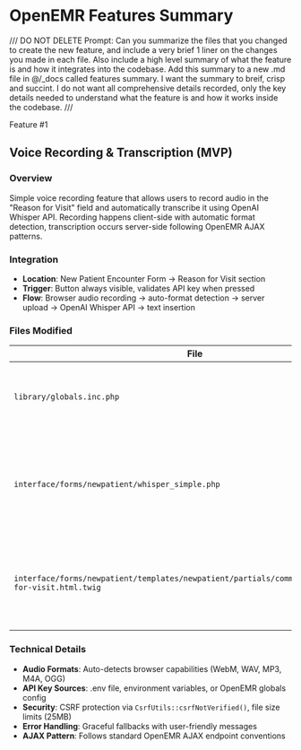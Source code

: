# OpenEMR Features Summary


///
DO NOT DELETE
Prompt:
Can you summarize the files that you changed to create the new feature, and include a very brief 1 liner on the changes you made in each file. 
Also include a high level summary of what the feature is and how it integrates into the codebase. 
Add this summary to a new .md file in @/_docs called features summary. I want the summary to breif, crisp and succint. I do not want all comprehensive details recorded, only the key details needed to understand what the feature is and how it works inside the codebase. 
///


Feature #1
## Voice Recording & Transcription (MVP)

### Overview
Simple voice recording feature that allows users to record audio in the "Reason for Visit" field and automatically transcribe it using OpenAI Whisper API. Recording happens client-side with automatic format detection, transcription occurs server-side following OpenEMR AJAX patterns.

### Integration
- **Location**: New Patient Encounter Form → Reason for Visit section
- **Trigger**: Button always visible, validates API key when pressed
- **Flow**: Browser audio recording → auto-format detection → server upload → OpenAI Whisper API → text insertion

### Files Modified

| File | Change |
|------|--------|
| `library/globals.inc.php` | Added encrypted OpenAI API key configuration field |
| `interface/forms/newpatient/whisper_simple.php` | Created AJAX endpoint following OpenEMR patterns with proper session handling |
| `interface/forms/newpatient/templates/newpatient/partials/common/fields/_reason-for-visit.html.twig` | Added voice recording UI with adaptive audio format support and error handling |

### Technical Details
- **Audio Formats**: Auto-detects browser capabilities (WebM, WAV, MP3, M4A, OGG)
- **API Key Sources**: .env file, environment variables, or OpenEMR globals config
- **Security**: CSRF protection via `CsrfUtils::csrfNotVerified()`, file size limits (25MB)
- **Error Handling**: Graceful fallbacks with user-friendly messages
- **AJAX Pattern**: Follows standard OpenEMR AJAX endpoint conventions 